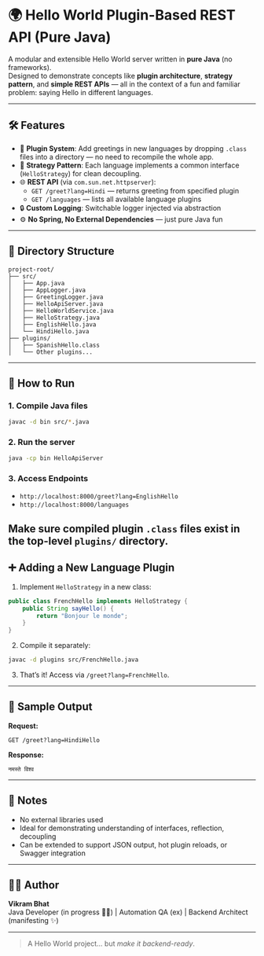 # 🌍 Hello World Plugin-Based REST API (Pure Java)

A modular and extensible Hello World server written in **pure Java** (no frameworks).  
Designed to demonstrate concepts like **plugin architecture**, **strategy pattern**, and **simple REST APIs** — all in the context of a fun and familiar problem: saying Hello in different languages.

---

## 🛠️ Features

- 🧩 **Plugin System**: Add greetings in new languages by dropping `.class` files into a directory — no need to recompile the whole app.
- 🔁 **Strategy Pattern**: Each language implements a common interface (`HelloStrategy`) for clean decoupling.
- 🌐 **REST API** (via `com.sun.net.httpserver`):
  - `GET /greet?lang=Hindi` — returns greeting from specified plugin
  - `GET /languages` — lists all available language plugins
- 🔒 **Custom Logging**: Switchable logger injected via abstraction
- ⚙️ **No Spring, No External Dependencies** — just pure Java fun

---

## 📁 Directory Structure

```
project-root/
├── src/
│   ├── App.java
│   ├── AppLogger.java
│   ├── GreetingLogger.java
│   ├── HelloApiServer.java
│   ├── HelloWorldService.java
│   ├── HelloStrategy.java
│   ├── EnglishHello.java
│   └── HindiHello.java
├── plugins/
│   ├── SpanishHello.class
│   └── Other plugins...
```

---

## 🚀 How to Run

### 1. Compile Java files

```bash
javac -d bin src/*.java
```

### 2. Run the server

```bash
java -cp bin HelloApiServer
```

### 3. Access Endpoints

- `http://localhost:8000/greet?lang=EnglishHello`
- `http://localhost:8000/languages`

## Make sure compiled plugin `.class` files exist in the top-level `plugins/` directory.

## ➕ Adding a New Language Plugin

1. Implement `HelloStrategy` in a new class:

```java
public class FrenchHello implements HelloStrategy {
    public String sayHello() {
        return "Bonjour le monde";
    }
}
```

2. Compile it separately:

```bash
javac -d plugins src/FrenchHello.java
```

3. That’s it! Access via `/greet?lang=FrenchHello`.

---

## 🧪 Sample Output

**Request:**

```
GET /greet?lang=HindiHello
```

**Response:**

```
नमस्ते विश्व
```

---

## 📌 Notes

- No external libraries used
- Ideal for demonstrating understanding of interfaces, reflection, decoupling
- Can be extended to support JSON output, hot plugin reloads, or Swagger integration

---

## 🧑‍💻 Author

**Vikram Bhat**  
Java Developer (in progress 👨‍🔧) | Automation QA (ex) | Backend Architect (manifesting ✨)

---

> A Hello World project… but _make it backend-ready_.
